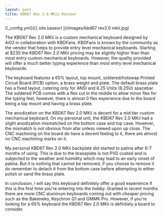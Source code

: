 ```yaml
---
layout: post
title: KBD67 Rev 2.0 MKii Review!
---
```


![_config.yml]({{ site.baseurl }}/images/kbd67 rev2.0 mkii.jpg)

The KBD67 Rev 2.0 MKii is a custom mechanical keyboard designed by Ai03 in collaboration with KBDFans. KBDFans is known by the community as the vendor that helps to provide entry level mechanical keyboards. Starting at $235 the KBD67 Rev 2.0 MKii pricing may be slightly higher than than most entry custom mechanical keyboards. However, the quality provided will offer a much better typing experience than most entry level mechanical keyboards.

The keyboard features a 65% layout, top mount, soldered/hotswap Printed Circuit Board (PCB) option, a brass weight and plate. The default brass plate has a fixed layout, catering only for ANSI and 6.25 Units (6.25U) spacebar. The soldered PCB comes with a flex cut in the middle to allow minor flex for the typing feel, however, there is almost 0 flex experience due to the board being a top mount and having a brass plate.

The anodization on the KBD67 Rev 2.0 MKii is decent for a mid tier custom mechanical keyboard. On my personal unit, the KBD67 Rev 2.0 MKii had a slight anodization mismatched on the bottom case and top case. However, the mismatch is not obvious from afar unless viewed upon up close. The CNC machining on the board do have a decent feeling to it, there are almost no CNC machining marks on it.

My personal KBD67 Rev 2.0 MKii backplate did started to patina after 6-7 months of using. This is due to the brassplate is not PVD coated and is subjected to the weather and humidity which may lead to an early onset of patina. But it is nothing that cannot be removed, if you choose to remove it do remember to detach it from the bottom case before attempting to either polish or sand the brass plate. 

In conclusion, I will say this keyboard definitely offer a good experience if this is the first time you're entering into the hobby. Granted in recent months there are more CNC aluminum keyboards coming out with cheaper pricing such as the Bakeneko, Keychron Q1 and GMMK Pro. However, if you're looking for a 65% keyboard the KBD67 Rev 2.0 MKii is defintiely a board to consider.
